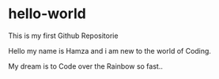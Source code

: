# hello-world
This is my first Github Repositorie

Hello my name is Hamza and i am new to the world of Coding. 

My dream is to Code over the Rainbow so fast..

